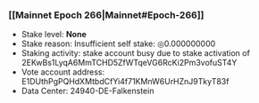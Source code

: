 ### [[Mainnet Epoch 266|Mainnet#Epoch-266]]
* Stake level: **None**
* Stake reason: Insufficient self stake: ◎0.000000000
* Staking activity: stake account busy due to stake activation of 2EKwBs1LyqA6MmTCHD5ZfWTqeVG6RcKi2Pm3vofuST4Y
* Vote account address: E1DUthPgPQHdXMtbdCfYi4f71KMnW6UrHZnJ9TkyT83f
* Data Center: 24940-DE-Falkenstein